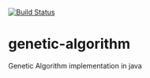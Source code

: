 [![Build Status](https://travis-ci.org/vjroby/downloader.svg?branch=master)](https://travis-ci.org/vjroby/genetic-algorithm)

# genetic-algorithm
Genetic Algorithm implementation in java

